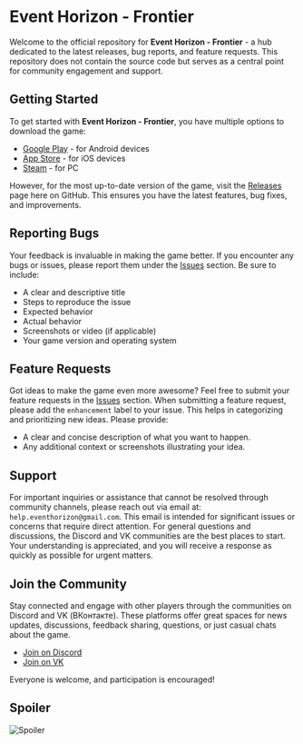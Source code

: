 # Event Horizon - Frontier

Welcome to the official repository for **Event Horizon - Frontier** - a hub dedicated to the latest releases, bug reports, and feature requests. This repository does not contain the source code but serves as a central point for community engagement and support.

## Getting Started

To get started with **Event Horizon - Frontier**, you have multiple options to download the game:

- [Google Play](https://play.google.com/store/apps/details?id=com.ZipasGames.Frontier) - for Android devices
- [App Store](https://apps.apple.com/us/app/event-horizon-frontier/id1336417415) - for iOS devices
- [Steam](https://store.steampowered.com/app/1103630/Event_Horizon__Frontier) - for PC

However, for the most up-to-date version of the game, visit the [Releases](https://github.com/PavelZinchenko/event-horizon-frontier-builds/releases) page here on GitHub. This ensures you have the latest features, bug fixes, and improvements.

## Reporting Bugs

Your feedback is invaluable in making the game better. If you encounter any bugs or issues, please report them under the [Issues](https://github.com/yourusername/game-repo/issues) section. Be sure to include:

- A clear and descriptive title
- Steps to reproduce the issue
- Expected behavior
- Actual behavior
- Screenshots or video (if applicable)
- Your game version and operating system

## Feature Requests

Got ideas to make the game even more awesome? Feel free to submit your feature requests in the [Issues](https://github.com/PavelZinchenko/event-horizon-frontier-builds/issues) section. When submitting a feature request, please add the `enhancement` label to your issue. This helps in categorizing and prioritizing new ideas. Please provide:

- A clear and concise description of what you want to happen.
- Any additional context or screenshots illustrating your idea.

## Support

For important inquiries or assistance that cannot be resolved through community channels, please reach out via email at: `help.eventhorizon@gmail.com`. This email is intended for significant issues or concerns that require direct attention. For general questions and discussions, the Discord and VK communities are the best places to start. Your understanding is appreciated, and you will receive a response as quickly as possible for urgent matters.

## Join the Community

Stay connected and engage with other players through the communities on Discord and VK (ВКонтакте). These platforms offer great spaces for news updates, discussions, feedback sharing, questions, or just casual chats about the game.

- [Join on Discord](https://discordapp.com/invite/yFFvF7m)
- [Join on VK](https://vk.com/club90031290)

Everyone is welcome, and participation is encouraged!

## Spoiler
![Spoiler](https://zipagames.com/download/spoiler.png)

